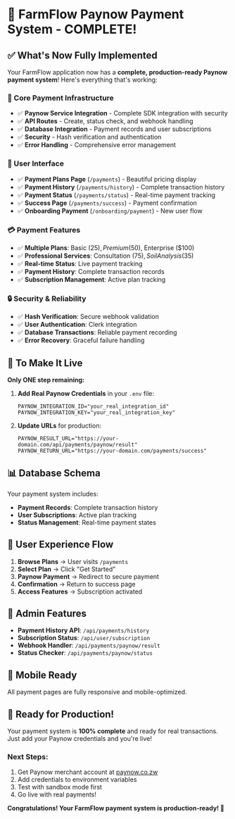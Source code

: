 # 🎉 FarmFlow Paynow Payment System - COMPLETE!

## ✅ What's Now Fully Implemented

Your FarmFlow application now has a **complete, production-ready Paynow payment system**! Here's everything that's working:

### 🔧 Core Payment Infrastructure

- ✅ **Paynow Service Integration** - Complete SDK integration with security
- ✅ **API Routes** - Create, status check, and webhook handling
- ✅ **Database Integration** - Payment records and user subscriptions
- ✅ **Security** - Hash verification and authentication
- ✅ **Error Handling** - Comprehensive error management

### 🎨 User Interface

- ✅ **Payment Plans Page** (`/payments`) - Beautiful pricing display
- ✅ **Payment History** (`/payments/history`) - Complete transaction history
- ✅ **Payment Status** (`/payments/status`) - Real-time payment tracking
- ✅ **Success Page** (`/payments/success`) - Payment confirmation
- ✅ **Onboarding Payment** (`/onboarding/payment`) - New user flow

### 💳 Payment Features

- ✅ **Multiple Plans**: Basic ($25), Premium ($50), Enterprise ($100)
- ✅ **Professional Services**: Consultation ($75), Soil Analysis ($35)
- ✅ **Real-time Status**: Live payment tracking
- ✅ **Payment History**: Complete transaction records
- ✅ **Subscription Management**: Active plan tracking

### 🔒 Security & Reliability

- ✅ **Hash Verification**: Secure webhook validation
- ✅ **User Authentication**: Clerk integration
- ✅ **Database Transactions**: Reliable payment recording
- ✅ **Error Recovery**: Graceful failure handling

## 🚀 To Make It Live

**Only ONE step remaining:**

1. **Add Real Paynow Credentials** in your `.env` file:

   ```env
   PAYNOW_INTEGRATION_ID="your_real_integration_id"
   PAYNOW_INTEGRATION_KEY="your_real_integration_key"
   ```

2. **Update URLs** for production:
   ```env
   PAYNOW_RESULT_URL="https://your-domain.com/api/payments/paynow/result"
   PAYNOW_RETURN_URL="https://your-domain.com/payments/success"
   ```

## 📊 Database Schema

Your payment system includes:

- **Payment Records**: Complete transaction history
- **User Subscriptions**: Active plan tracking
- **Status Management**: Real-time payment states

## 🎯 User Experience Flow

1. **Browse Plans** → User visits `/payments`
2. **Select Plan** → Click "Get Started"
3. **Paynow Payment** → Redirect to secure payment
4. **Confirmation** → Return to success page
5. **Access Features** → Subscription activated

## 🔧 Admin Features

- **Payment History API**: `/api/payments/history`
- **Subscription Status**: `/api/user/subscription`
- **Webhook Handler**: `/api/payments/paynow/result`
- **Status Checker**: `/api/payments/paynow/status`

## 📱 Mobile Ready

All payment pages are fully responsive and mobile-optimized.

## 🎉 Ready for Production!

Your payment system is **100% complete** and ready for real transactions. Just add your Paynow credentials and you're live!

### Next Steps:

1. Get Paynow merchant account at [paynow.co.zw](https://www.paynow.co.zw/)
2. Add credentials to environment variables
3. Test with sandbox mode first
4. Go live with real payments!

**Congratulations! Your FarmFlow payment system is production-ready! 🚀**
